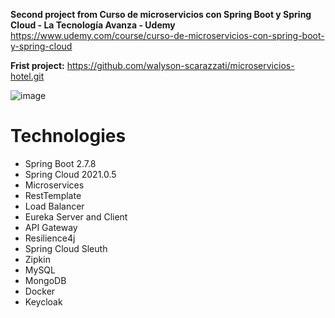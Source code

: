 **Second project from Curso de microservicios con Spring Boot y Spring Cloud - La Tecnología Avanza - Udemy**
https://www.udemy.com/course/curso-de-microservicios-con-spring-boot-y-spring-cloud

**Frist project:** https://github.com/walyson-scarazzati/microservicios-hotel.git

![image](https://github.com/user-attachments/assets/3a850171-8cea-4d03-9896-d4fc9d8e148b)


<h1>Technologies</h1>
<ul>
  <li>Spring Boot 2.7.8</li>
  <li>Spring Cloud 2021.0.5</li>
  <li>Microservices</li>
  <li>RestTemplate</li>
  <li>Load Balancer</li>
  <li>Eureka Server and Client</li>
  <li>API Gateway</li>
  <li>Resilience4j</li>
  <li>Spring Cloud Sleuth</li>
  <li>Zipkin</li>
  <li>MySQL</li>
  <li>MongoDB</li>
  <li>Docker</li>
  <li>Keycloak</li>
</ul>
